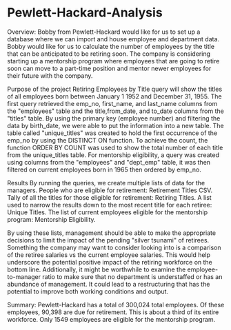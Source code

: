 # Pewlett-Hackard-Analysis
Overview:
Bobby from Pewlett-Hackard would like for us to set up a database where we can import and house employee and department data. Bobby would like for us to calculate the number of employees by the title that can be anticipated to be retiring soon. The company is considering starting up a mentorship program where employees that are going to retire soon can move to a part-time position and mentor newer employees for their future with the company.

Purpose of the project
Retiring Employees by Title query will show the titles of all employees born between January 1 1952 and December 31, 1955. The first query retrieved the emp_no, first_name, and last_name columns from the "employees" table and the title,from_date, and to_date columns from the "titles" table. By using the primary key (employee number) and filtering the data by birth_date, we were able to put the information into a new table. The table called "unique_titles" was created to hold the first occurrence of the emp_no by using the DISTINCT ON function. To achieve the count, the function ORDER BY COUNT was used to show the total number of each title from the unique_titles table. For mentorship eligibility, a query was created using columns from the "employees" and "dept_emp" table, it was then filtered on current employees born in 1965 then ordered by emp_no.

Results 
By running the queries, we create multiple lists of data for the managers. 
People who are eligible for retirement: Retirement Titles CSV.
Tally of all the titles for those eligible for retirement: Retiring Titles.
A list used to narrow the results down to the most recent title for each retiree: Unique Titles.
The list of current employees eligible for the mentorship program: Mentorship Eligibility.

By using these lists, management should be able to make the appropriate decisions to limit the impact of the pending "silver tsunami" of retirees. Something the company may want to consider looking into is a comparison of the retiree salaries vs the current employee salaries. This would help underscore the potential positive impact of the retiring workforce on the bottom line. Additionally, it might be worthwhile to examine the employee-to-manager ratio to make sure that no department is understaffed or has an abundance of management. It could lead to a restructuring that has the potential to improve both working conditions and output.

Summary:
Pewlett-Hackard has a total of 300,024 total employees. Of these employees, 90,398 are due for retirement. This is about a third of its entire workforce. Only 1549 employees are eligible for the mentorship program. 
